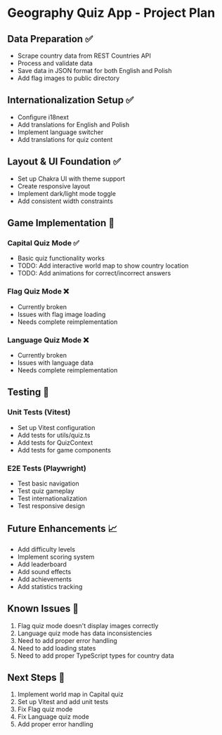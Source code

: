 # Geography Quiz App - Project Plan

## Data Preparation ✅
- Scrape country data from REST Countries API
- Process and validate data
- Save data in JSON format for both English and Polish
- Add flag images to public directory

## Internationalization Setup ✅
- Configure i18next
- Add translations for English and Polish
- Implement language switcher
- Add translations for quiz content

## Layout & UI Foundation ✅
- Set up Chakra UI with theme support
- Create responsive layout
- Implement dark/light mode toggle
- Add consistent width constraints

## Game Implementation 🚧
### Capital Quiz Mode ✅
- Basic quiz functionality works
- TODO: Add interactive world map to show country location
- TODO: Add animations for correct/incorrect answers

### Flag Quiz Mode ❌
- Currently broken
- Issues with flag image loading
- Needs complete reimplementation

### Language Quiz Mode ❌
- Currently broken
- Issues with language data
- Needs complete reimplementation

## Testing 🚧
### Unit Tests (Vitest)
- Set up Vitest configuration
- Add tests for utils/quiz.ts
- Add tests for QuizContext
- Add tests for game components

### E2E Tests (Playwright)
- Test basic navigation
- Test quiz gameplay
- Test internationalization
- Test responsive design

## Future Enhancements 📈
- Add difficulty levels
- Implement scoring system
- Add leaderboard
- Add sound effects
- Add achievements
- Add statistics tracking

## Known Issues 🐛
1. Flag quiz mode doesn't display images correctly
2. Language quiz mode has data inconsistencies
3. Need to add proper error handling
4. Need to add loading states
5. Need to add proper TypeScript types for country data

## Next Steps 🎯
1. Implement world map in Capital quiz
2. Set up Vitest and add unit tests
3. Fix Flag quiz mode
4. Fix Language quiz mode
5. Add proper error handling 